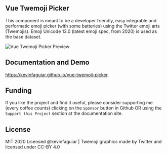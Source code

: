 ## Vue Twemoji Picker
This component is meant to be a developer friendly, easy integrable and performatic emoji picker (with some batteries) using the Twitter emoji arts (Twemojis). Emoji Unicode 13.0 (latest emoji spec, from 2020) is used as the base dataset.

 ![Vue Twemoji Picker Preview](https://i.imgur.com/5uQc4EC.png)

## Documentation and Demo
https://kevinfaguiar.github.io/vue-twemoji-picker

## Funding
If you like the project and find it useful, please consider supporting me (every coffee counts) clicking on the `Sponsor` button in Github OR using the `Support this Project` section at the documentation site.

## License
MIT 2020 Licensed @kevinfaguiar | Twemoji graphics made by Twitter and licensed under CC-BY 4.0
